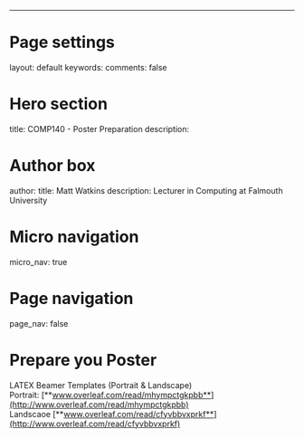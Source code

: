 ---
# Page settings
layout: default
keywords:
comments: false

# Hero section
title: COMP140 - Poster Preparation
description: 

# Author box
author:
    title: Matt Watkins
    description: Lecturer in Computing at Falmouth University

# Micro navigation
micro_nav: true

# Page navigation
page_nav: false

# Prepare you Poster



LATEX Beamer Templates (Portrait & Landscape)  
 Portrait:   [**www.overleaf.com/read/mhympctgkpbb**](http://www.overleaf.com/read/mhympctgkpbb)  
Landscaoe    [**www.overleaf.com/read/cfyvbbvxprkf**](http://www.overleaf.com/read/cfyvbbvxprkf)
<!--stackedit_data:
eyJoaXN0b3J5IjpbOTM1OTcwMjc0LDczMDk5ODExNl19
-->